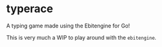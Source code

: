 # typerace

A typing game made using the Ebitengine for Go!

This is very much a WIP to play around with the `ebitengine`.


